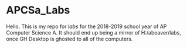 # APCSa_Labs

Hello. This is my repo for _labs_ for the 2018-2019 school year of AP Computer Science A. It should end up being a mirror of H:/abeaver/labs, once GH Desktop is ghosted to all of the computers.
